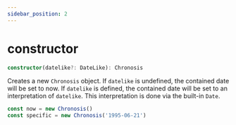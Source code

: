```yaml
---
sidebar_position: 2
---
```


# constructor

```ts
constructor(datelike?: DateLike): Chronosis
```

Creates a new `Chronosis` object. If `datelike` is undefined, the contained date will be set to now. If `datelike` is defined, the contained date will be set to an interpretation of `datelike`. This interpretation is done via the built-in `Date`.

```ts
const now = new Chronosis()
const specific = new Chronosis('1995-06-21')
```
